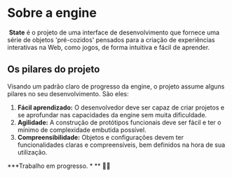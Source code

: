 # Sobre a engine

​	**State** é o projeto de uma interface de desenvolvimento que fornece uma série de objetos 'pré-cozidos' pensados para a criação de experiências interativas na Web, como jogos, de forma intuitiva e fácil de aprender.



## Os pilares do projeto

Visando um padrão claro de progresso da engine, o projeto assume alguns pilares no seu desenvolvimento. São eles:

1. **Fácil aprendizado:** O desenvolvedor deve ser capaz de criar projetos e se aprofundar nas capacidades da engine sem muita dificuldade.
2. **Agilidade:** A construção de protótipos funcionais deve ser fácil e ter o mínimo de complexidade embutida possível.
3. **Compreensibilidade:** Objetos e configurações devem ter funcionalidades claras e compreensíveis, bem definidos na hora de sua utilização.



***Trabalho em progresso. * ** 👷‍♂️

<!--

# Documentação

Documentação referente à biblioteca de uma engine para programação de jogos e outras experiências virtuais. O código-fonte deste programa programa é escrito utilizando apenas **JavaScript puro**, disponível nas distribuições ECMAScript até o modelo ES6, especificamente para navegadores Web.





## Diretórios

Este trecho trata da descrição dos diretórios do projeto e suas respectivas atribuições na construção da biblioteca.

### `/engine`
​	Corresponde aos elementos essenciais da biblioteca, que descrevem estruturas básicas e atributos utilizados na construção das experiências que a engine é capaz de promover.

### `/game`

​	Contém os itens utilizados no desenvolvimento do jogo atual, com configurações globais, objetos e a definição de cenas. Nele estão contidos os subdiretórios: `scenes`.

1. **/game/scenes**

   Considerando a perspectiva de uma engine de jogos, definimos como "cenas" as abstrações de diferentes cenários em um jogo.

